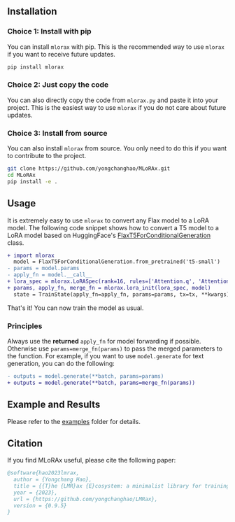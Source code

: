 ## Installation

### Choice 1: Install with pip

You can install `mlorax` with pip. This is the recommended way to use `mlorax` if you want to receive future updates.

```bash
pip install mlorax
```

### Choice 2: Just copy the code

You can also directly copy the code from `mlorax.py` and paste it into your project. This is the easiest way to use `mlorax` if you do not care about future updates.

### Choice 3: Install from source

You can also install `mlorax` from source. You only need to do this if you want to contribute to the project.

```bash
git clone https://github.com/yongchanghao/MLoRAx.git
cd MLoRAx
pip install -e .
```

## Usage

It is extremely easy to use `mlorax` to convert any Flax model to a LoRA model. The following code snippet shows how to convert a T5 model to a LoRA model based on HuggingFace's [FlaxT5ForConditionalGeneration](https://huggingface.co/docs/transformers/model_doc/t5#transformers.FlaxT5ForConditionalGeneration) class.

```diff
+ import mlorax
  model = FlaxT5ForConditionalGeneration.from_pretrained('t5-small')
- params = model.params
- apply_fn = model.__call__
+ lora_spec = mlorax.LoRASpec(rank=16, rules=['Attention.q', 'Attention.v'])
+ params, apply_fn, merge_fn = mlorax.lora_init(lora_spec, model)
  state = TrainState(apply_fn=apply_fn, params=params, tx=tx, **kwargs)
```

That's it! You can now train the model as usual.

### Principles

Always use the **returned** `apply_fn` for model forwarding if possible. Otherwise use `params=merge_fn(params)` to pass the merged parameters to the function. For example, if you want to use `model.generate` for text generation, you can do the following:

```diff
- outputs = model.generate(**batch, params=params)
+ outputs = model.generate(**batch, params=merge_fn(params))
```

## Example and Results

Please refer to the [examples](https://github.com/yongchanghao/MLoRAx/tree/main/examples) folder for details.

## Citation

If you find MLoRAx useful, please cite the following paper:

```bibtex
@software{hao2023lmrax,
  author = {Yongchang Hao},
  title = {{T}he {LMR}ax {E}cosystem: a minimalist library for training {T}ransformer models with {JAX}},
  year = {2023},
  url = {https://github.com/yongchanghao/LMRax},
  version = {0.9.5}
}
```
